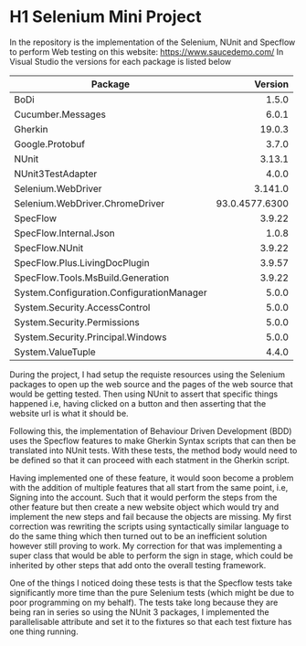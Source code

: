 # H1 Selenium Mini Project
In the repository is the implementation of the Selenium, NUnit and Specflow to perform Web testing on this website: https://www.saucedemo.com/
In Visual Studio the versions for each package is listed below

|Package| Version|
|-------|--------:|
|BoDi|1.5.0|
|Cucumber.Messages|6.0.1|
|Gherkin|19.0.3|
|Google.Protobuf|3.7.0|
|NUnit|3.13.1|
|NUnit3TestAdapter|4.0.0|
|Selenium.WebDriver|3.141.0|
|Selenium.WebDriver.ChromeDriver|93.0.4577.6300|
|SpecFlow|3.9.22|
|SpecFlow.Internal.Json|1.0.8|
|SpecFlow.NUnit|3.9.22|
|SpecFlow.Plus.LivingDocPlugin|3.9.57|
|SpecFlow.Tools.MsBuild.Generation|3.9.22|
|System.Configuration.ConfigurationManager|5.0.0|
|System.Security.AccessControl|5.0.0|
|System.Security.Permissions|5.0.0|
|System.Security.Principal.Windows|5.0.0|
|System.ValueTuple|4.4.0|

During the project, I had setup the requiste resources using the Selenium packages to open up the web source and the pages of the web source that would be getting tested.
Then using NUnit to assert that specific things happened i.e, having clicked on a button and then asserting that the website url is what it should be.

Following this, the implementation of Behaviour Driven Development (BDD) uses the Specflow features to make Gherkin Syntax scripts that can then be translated into NUnit tests.
With these tests, the method body would need to be defined so that it can proceed with each statment in the Gherkin script. 

Having implemented one of these feature, it would soon become a problem with the addition of multiple features that all start from the same point, i.e, Signing into the account. 
Such that it would perform the steps from the other feature but then create a new website object which would try and implement the new steps and fail because the objects are missing.
My first correction was rewriting the scripts using syntactically similar language to do the same thing which then turned out to be an inefficient solution however still proving to work.
My correction for that was implementing a super class that would be able to perform the sign in stage, which could be inherited by other steps that add onto the overall testing framework.

One of the things I noticed doing these tests is that the Specflow tests take significantly more time than the pure Selenium tests (which might be due to poor programming on my behalf).
The tests take long because they are being ran in series so using the NUnit 3 packages, I implemented the parallelisable attribute and set it to the fixtures so that each test fixture has one thing running.
